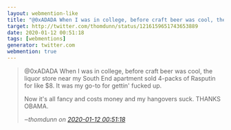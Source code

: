 ```yaml
---
layout: webmention-like
title: "@0xADADA When I was in college, before craft beer was cool, the liquor store near my South End apartment sold 4-packs of Rasputin for like $8. It was my go-to for gettin&#x27; fucked up. Now it&#x27;s all fancy and costs money and my hangovers suck. THANKS OBAMA."
target: http://twitter.com/thomdunn/status/1216159651743653889
date: 2020-01-12 00:51:18
tags: [webmentions]
generator: twitter.com
webmention: true
---
```




<blockquote class="external-citation">
  <p>
    @0xADADA When I was in college, before craft beer was cool, the liquor store near my South End apartment sold 4-packs of Rasputin for like $8. It was my go-to for gettin&#x27; fucked up. 

Now it&#x27;s all fancy and costs money and my hangovers suck. THANKS OBAMA.
  </p>
  <cite>‒<span class="p-author p-name">thomdunn</span>
    on
    <a href="http://twitter.com/thomdunn/status/1216159651743653889" rel="external nofollow" target="_blank">2020-01-12 00:51:18</a>
  </cite>
</blockquote>



